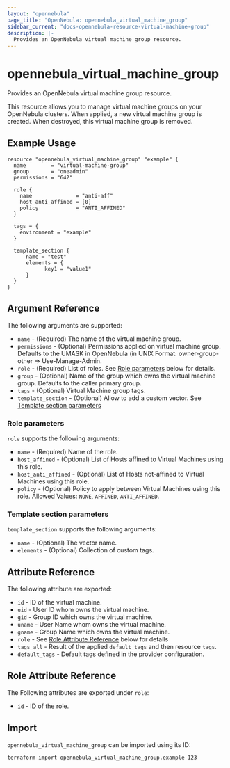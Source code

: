 ```yaml
---
layout: "opennebula"
page_title: "OpenNebula: opennebula_virtual_machine_group"
sidebar_current: "docs-opennebula-resource-virtual-machine-group"
description: |-
  Provides an OpenNebula virtual machine group resource.
---
```


# opennebula_virtual_machine_group

Provides an OpenNebula virtual machine group resource.

This resource allows you to manage virtual machine groups on your OpenNebula clusters. When applied,
a new virtual machine group is created. When destroyed, this virtual machine group is removed.

## Example Usage

```hcl
resource "opennebula_virtual_machine_group" "example" {
  name        = "virtual-machine-group"
  group       = "oneadmin"
  permissions = "642"

  role {
    name              = "anti-aff"
    host_anti_affined = [0]
    policy            = "ANTI_AFFINED"
  }

  tags = {
    environment = "example"
  }

  template_section {
	  name = "test"
	  elements = {
		    key1 = "value1"
	  }
  }
}
```

## Argument Reference

The following arguments are supported:

* `name` - (Required) The name of the virtual machine group.
* `permissions` - (Optional) Permissions applied on virtual machine group. Defaults to the UMASK in OpenNebula (in UNIX Format: owner-group-other => Use-Manage-Admin.
* `role` - (Required) List of roles. See [Role parameters](#role-parameters) below for details.
* `group` - (Optional) Name of the group which owns the virtual machine group. Defaults to the caller primary group.
* `tags` - (Optional) Virtual Machine group tags.
* `template_section` - (Optional) Allow to add a custom vector. See [Template section parameters](#template-section-parameters)

### Role parameters

`role` supports the following arguments:

* `name` - (Required) Name of the role.
* `host_affined` - (Optional) List of Hosts affined to Virtual Machines using this role.
* `host_anti_affined` - (Optional) List of Hosts not-affined to Virtual Machines using this role.
* `policy` - (Optional) Policy to apply between Virtual Machines using this role. Allowed Values: `NONE`, `AFFINED`, `ANTI_AFFINED`.

### Template section parameters

`template_section` supports the following arguments:

* `name` - (Optional) The vector name.
* `elements` - (Optional) Collection of custom tags.

## Attribute Reference

The following attribute are exported:

* `id` - ID of the virtual machine.
* `uid` - User ID whom owns the virtual machine.
* `gid` - Group ID which owns the virtual machine.
* `uname` - User Name whom owns the virtual machine.
* `gname` - Group Name which owns the virtual machine.
* `role` - See [Role Attribute Reference](#role-attribute-reference) below for details
* `tags_all` - Result of the applied `default_tags` and then resource `tags`.
* `default_tags` - Default tags defined in the provider configuration.

## Role Attribute Reference

The Following attributes are exported under `role`:

* `id` - ID of the role.

## Import

`opennebula_virtual_machine_group` can be imported using its ID:

```shell
terraform import opennebula_virtual_machine_group.example 123
```
